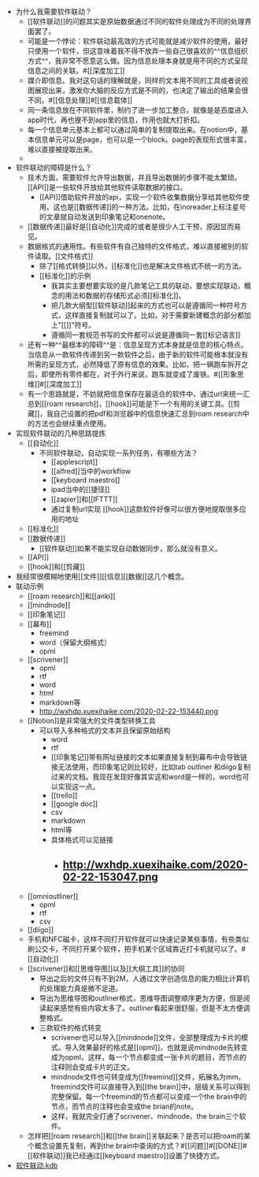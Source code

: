 - 为什么我需要软件联动？
    - [[软件联动]]的问题其实是原始数据通过不同的软件处理成为不同的处理界面罢了。
    - 可能是一个悖论：软件联动最高效的方式可能就是减少软件的使用，最好只使用一个软件，但这意味着我不得不放弃一些自己很喜欢的^^信息组织方式^^，我非常不愿意这么做。因为信息处理本身就是用不同的方式呈现信息之间的关联。#[[深度加工]]
    - 媒介即信息。我对这句话的理解就是，同样的文本用不同的工具或者说视图展现出来，激发你大脑的反应方式是不同的，也决定了输出的结果会很不同。#[[信息处理]]#[[信息载体]]
    - 同一条信息放在不同软件里，制约了进一步加工整合。就像是是百度进入app时代，再也搜不到app里的信息，作用也就大打折扣。
    - 每一个信息单元基本上都可以通过简单的复制提取出来。在notion中，基本信息单元可以是page，也可以是一个block。page的表现形式很丰富，难以直接被提取出来。
    - 
- 软件联动的障碍是什么？
    - 技术方面，需要软件允许导出数据，并且导出数据的步骤不能太繁琐。[[API]]是一些软件开放给其他软件读取数据的接口。
        - [[API]]借助软件开放的api，实现一个软件收集数据分享给其他软件使用。这也是[[数据传递]]的一种方法。比如，在inoreader上标注星号的文章就自动发送到印象笔记和onenote。
    - [[数据传递]]最好是[[自动化]]完成的或者是很少人工干预，原因显而易见。
    - 数据格式的通用性。有些软件有自己独特的文件格式，难以直接被别的软件读取。[[文件格式]]
        - 除了[[格式转换]]以外，[[标准化]]也是解决文件格式不统一的方法。
        - [[标准化]]的示例
            - 我其实主要想要实现的是几款笔记工具的联动，要想实现联动，概念的用法和数据的存储形式必须[[标准化]]。
            - 把几款大纲型[[软件联动]]起来的方式也可以是遵循同一种符号方式，这样直接复制就可以了。比如，对于需要新建概念的部分都加上"[[]]"符号。
            - 遵循同一套规范书写的文件都可以说是遵循同一套[[标记语言]]
    - 还有一种^^最根本的障碍^^是：信息呈现方式本身就是信息的核心特点。当信息从一款软件传递到另一款软件之后，由于新的软件可能根本就没有所需的呈现方式，必然降低了原有信息的效果。比如，把一辆跑车拆开之后，即使所有零件都在，对于外行来说，跑车就变成了废铁。#[[形象思维]]#[[深度加工]]
    - 有一个思路就是，不妨就把信息保存在最适合的软件中，通过url来统一汇总到[[roam research]]，[[hook]]可能是下一个有用的关键工具。[[剪藏]]，我自己设置的把pdf和浏览器中的信息快速汇总到roam research中的方法也会继续重点使用。
- 实现软件联动的几种思路提炼
    - [[自动化]]
        - 不同软件联动，自动实现一系列任务，有哪些方法？
            - [[applescript]]
            - [[alfred]]当中的workflow
            - [[keyboard maestro]]
            - ipad当中的[[捷径]]
            - [[zapier]]和[[IFTTT]]
            - 通过复制url实现 [[hook]]这款软件好像可以很方便地提取很多应用的地址
    - [[标准化]]
    - [[数据传递]]
        - [[软件联动]]如果不能实现自动数据同步，那么就没有意义。
    - [[API]]
    - [[hook]]和[[剪藏]]
- 我经常很模糊地使用[[文件]][[信息][[数据]]这几个概念。
- 联动示例
    - [[roam research]]和[[anki]]
    - [[mindnode]]
    - [[印象笔记]]
    - [[幕布]]
        - freemind
        - word（保留大纲格式）
        - opml
    - [[scrivener]]
        - opml
        - rtf
        - word
        - html
        - markdown等
        - http://wxhdp.xuexihaike.com/2020-02-22-153440.png
    - [[Notion]]是非常强大的文件类型转换工具
        - 可以导入多种格式的文本并且保留原始结构
            - word
            - rtf
            - [[印象笔记]]带有网址链接的文本如果直接复制到幕布中会导致链接无法使用，而印象笔记则比较好，比如tab outliner 和diigo复制过来的文档。我现在发现好像其实这和word是一样的，word也可以实现这一点。
            - [[trello]]
            - [[google doc]]
            - csv
            - markdown
            - html等
            - 具体格式可以见链接
                - http://wxhdp.xuexihaike.com/2020-02-22-153047.png
                    - 
    - [[omnioutliner]]
        - opml
        - rtf
        - csv
    - [[diigo]]
    - 手机和NFC磁卡，这样不同打开软件就可以快速记录某些事情，有些类似刷公交卡，不同打开某个软件，把手机某个区域靠近打卡机就可以了。#[[自动化]]
    - [[scrivener]]和[[思维导图]]以及[[大纲工具]]的协同 
        - 导出之后的文件只有不到2M，人通过文字创造信息的能力相比计算机的处理能力真是微不足道。
        - 导出为思维导图和outliner格式，思维导图调整顺序更为方便，但是阅读起来感觉有些内容太多了。outliner看起来很舒服，但是不太方便调整格式。
        - 三款软件的格式转变
            - scrivener也可以导入[[mindnode]]文件，全部整理成为卡片的模式。导入效果最好的格式是[[opml]]，也就是说mindnode先转变成为opml，这样，每一个节点都变成一张卡片的题目，而节点的注释则会变成卡片的正文。
            - mindnode文件也可转变成为[[freemind]]文件，拓展名为mm。freemind文件可以直接导入到[[the brain]]中，层级关系可以得到完整保留。每一个freemind的节点都可以变成一个the brain中的节点，而节点的注释也会变成the brian的note。
            - 这样，我就完全打通了scrivener、mindnode、the brain三个软件。
    - 怎样把[[roam research]]和[[the brain]]关联起来？是否可以把roam的某个概念设置先复制，再到the brain中查询的方式？#[[问题]]#[[DONE]]#[[软件联动]]我已经通过[[keyboard maestro]]设置了快捷方式。
- [软件联动.kdb](hook://file/tKmojU7eB?p=Y29tfmFwcGxlfkNsb3VkRG9jcy9Lbm93bGVkZ2UgZGF0YWJhc2UgYnVpbGRlcg==&n=%E8%BD%AF%E4%BB%B6%E8%81%94%E5%8A%A8.kdb)
